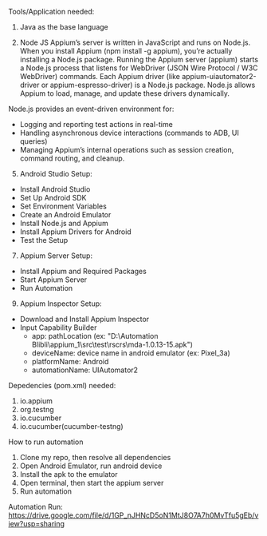 Tools/Application needed:
1. Java
   as the base language
   
3. Node JS
  Appium’s server is written in JavaScript and runs on Node.js. When you install Appium (npm install -g appium), you’re actually installing a Node.js package. Running the Appium server (appium) starts a Node.js process that listens for WebDriver (JSON Wire Protocol / W3C WebDriver) commands. Each Appium driver (like appium-uiautomator2-driver or appium-espresso-driver) is a Node.js package. Node.js allows Appium to load, manage, and update these drivers dynamically.

Node.js provides an event-driven environment for:
- Logging and reporting test actions in real-time
- Handling asynchronous device interactions (commands to ADB, UI queries)
- Managing Appium’s internal operations such as session creation, command routing, and cleanup.
   
5. Android Studio
Setup:
- Install Android Studio
- Set Up Android SDK
- Set Environment Variables
- Create an Android Emulator
- Install Node.js and Appium
- Install Appium Drivers for Android
- Test the Setup

7. Appium Server
Setup:
- Install Appium and Required Packages
- Start Appium Server
- Run Automation

9. Appium Inspector
Setup:
- Download and Install Appium Inspector
- Input Capability Builder
    - app: pathLocation (ex: "D:\Automation Blibli\appium_1\src\test\rscrs\mda-1.0.13-15.apk")
    - deviceName: device name in android emulator (ex: Pixel_3a)
    - platformName: Android
    - automationName: UIAutomator2

Depedencies (pom.xml) needed:
1. io.appium
2. org.testng
3. io.cucumber
4. io.cucumber(cucumber-testng)

How to run automation
1. Clone my repo, then resolve all dependencies
2. Open Android Emulator, run android device
3. Install the apk to the emulator
4. Open terminal, then start the appium server
5. Run automation

Automation Run:
https://drive.google.com/file/d/1GP_nJHNcD5oN1MtJ8O7A7h0MvTfu5gEb/view?usp=sharing 



